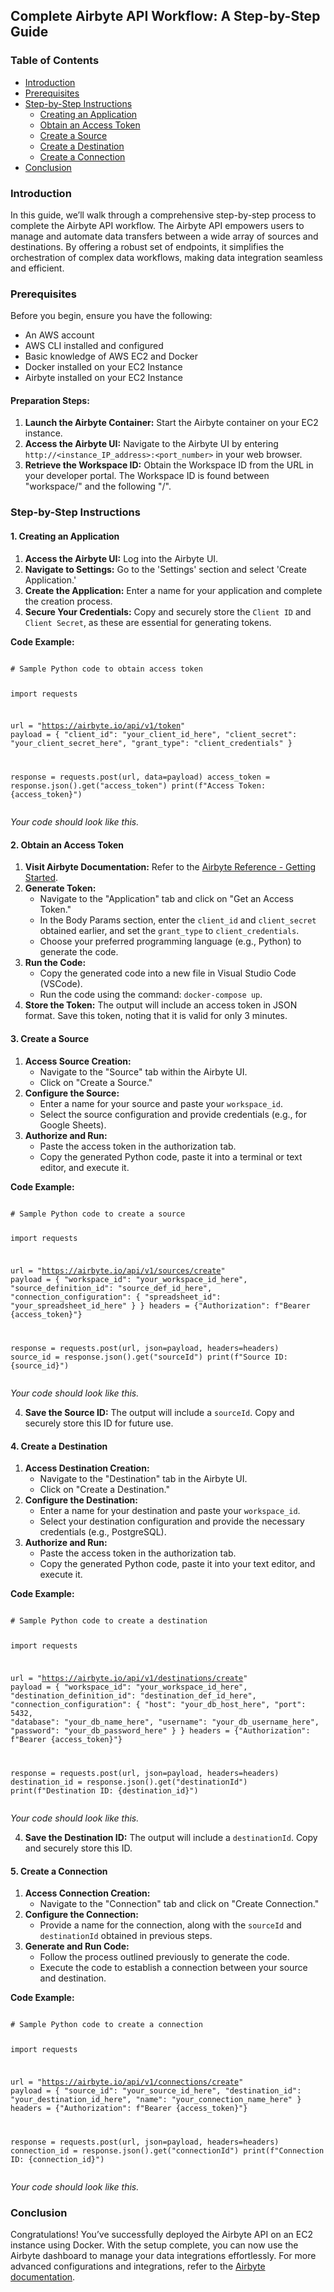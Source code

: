 <h2>Complete Airbyte API Workflow: A Step-by-Step Guide</h2>

<h3>Table of Contents</h3>
<ul>
    <li><a href="#introduction">Introduction</a></li>
    <li><a href="#prerequisites">Prerequisites</a></li>
    <li><a href="#step-by-step-instructions">Step-by-Step Instructions</a>
        <ul>
            <li><a href="#creating-an-application">Creating an Application</a></li>
            <li><a href="#obtain-an-access-token">Obtain an Access Token</a></li>
            <li><a href="#create-a-source">Create a Source</a></li>
            <li><a href="#create-a-destination">Create a Destination</a></li>
            <li><a href="#create-a-connection">Create a Connection</a></li>
        </ul>
    </li>
    <li><a href="#conclusion">Conclusion</a></li>
</ul>

<h3 id="introduction">Introduction</h3>
<p>In this guide, we’ll walk through a comprehensive step-by-step process to complete the Airbyte API workflow. The Airbyte API empowers users to manage and automate data transfers between a wide array of sources and destinations. By offering a robust set of endpoints, it simplifies the orchestration of complex data workflows, making data integration seamless and efficient.</p>

<h3 id="prerequisites">Prerequisites</h3>
<p>Before you begin, ensure you have the following:</p>
<ul>
    <li>An AWS account</li>
    <li>AWS CLI installed and configured</li>
    <li>Basic knowledge of AWS EC2 and Docker</li>
    <li>Docker installed on your EC2 Instance</li>
    <li>Airbyte installed on your EC2 Instance</li>
</ul>

<h4>Preparation Steps:</h4>
<ol>
    <li><strong>Launch the Airbyte Container:</strong> Start the Airbyte container on your EC2 instance.</li>
    <!-- Insert image: Screenshot of the terminal command launching the Airbyte container -->
    <li><strong>Access the Airbyte UI:</strong> Navigate to the Airbyte UI by entering <code>http://&lt;instance_IP_address&gt;:&lt;port_number&gt;</code> in your web browser.</li>
    <!-- Insert image: Screenshot of the Airbyte UI login page -->
    <li><strong>Retrieve the Workspace ID:</strong> Obtain the Workspace ID from the URL in your developer portal. The Workspace ID is found between "workspace/" and the following "/".</li>
    <!-- Insert image: Highlight the portion of the URL containing the Workspace ID -->
</ol>

<h3 id="step-by-step-instructions">Step-by-Step Instructions</h3>

<h4 id="creating-an-application">1. Creating an Application</h4>
<ol>
    <li><strong>Access the Airbyte UI:</strong> Log into the Airbyte UI.</li>
    <!-- Insert image: Screenshot of the Airbyte UI home page -->
    <li><strong>Navigate to Settings:</strong> Go to the 'Settings' section and select 'Create Application.'</li>
    <!-- Insert image: Screenshot of the 'Create Application' option within the Settings menu -->
    <li><strong>Create the Application:</strong> Enter a name for your application and complete the creation process.</li>
    <!-- Insert image: Screenshot showing the form fields for creating a new application -->
    <li><strong>Secure Your Credentials:</strong> Copy and securely store the <code>Client ID</code> and <code>Client Secret</code>, as these are essential for generating tokens.</li>
    <!-- Insert image: Screenshot showing the generated Client ID and Client Secret -->
</ol>

<p><strong>Code Example:</strong></p>
<pre><code class="python">
# Sample Python code to obtain access token

import requests

url = "https://airbyte.io/api/v1/token"
payload = {
    "client_id": "your_client_id_here",
    "client_secret": "your_client_secret_here",
    "grant_type": "client_credentials"
}

response = requests.post(url, data=payload)
access_token = response.json().get("access_token")
print(f"Access Token: {access_token}")
</code></pre>
<p><em>Your code should look like this.</em></p>

<h4 id="obtain-an-access-token">2. Obtain an Access Token</h4>
<ol>
    <li><strong>Visit Airbyte Documentation:</strong> Refer to the <a href="https://airbyte.com/reference/getting-started" target="_blank">Airbyte Reference - Getting Started</a>.</li>
    <!-- Insert image: Screenshot of the relevant section in the Airbyte documentation -->
    <li><strong>Generate Token:</strong>
        <ul>
            <li>Navigate to the "Application" tab and click on "Get an Access Token."</li>
            <li>In the Body Params section, enter the <code>client_id</code> and <code>client_secret</code> obtained earlier, and set the <code>grant_type</code> to <code>client_credentials</code>.</li>
            <li>Choose your preferred programming language (e.g., Python) to generate the code.</li>
        </ul>
    </li>
    <!-- Insert image: Screenshot showing the token generation interface -->
    <li><strong>Run the Code:</strong>
        <ul>
            <li>Copy the generated code into a new file in Visual Studio Code (VSCode).</li>
            <li>Run the code using the command: <code>docker-compose up</code>.</li>
        </ul>
    </li>
    <!-- Insert image: Screenshot showing the terminal output with the generated access token -->
    <li><strong>Store the Token:</strong> The output will include an access token in JSON format. Save this token, noting that it is valid for only 3 minutes.</li>
</ol>

<h4 id="create-a-source">3. Create a Source</h4>
<ol>
    <li><strong>Access Source Creation:</strong>
        <ul>
            <li>Navigate to the "Source" tab within the Airbyte UI.</li>
            <li>Click on "Create a Source."</li>
        </ul>
    </li>
    <!-- Insert image: Screenshot of the "Create a Source" tab -->
    <li><strong>Configure the Source:</strong>
        <ul>
            <li>Enter a name for your source and paste your <code>workspace_id</code>.</li>
            <li>Select the source configuration and provide credentials (e.g., for Google Sheets).</li>
        </ul>
    </li>
    <!-- Insert image: Screenshot showing the source configuration form -->
    <li><strong>Authorize and Run:</strong>
        <ul>
            <li>Paste the access token in the authorization tab.</li>
            <li>Copy the generated Python code, paste it into a terminal or text editor, and execute it.</li>
        </ul>
    </li>
    <!-- Insert image: Screenshot showing the Python code generation process -->
</ol>

<p><strong>Code Example:</strong></p>
<pre><code class="python">
# Sample Python code to create a source

import requests

url = "https://airbyte.io/api/v1/sources/create"
payload = {
    "workspace_id": "your_workspace_id_here",
    "source_definition_id": "source_def_id_here",
    "connection_configuration": {
        "spreadsheet_id": "your_spreadsheet_id_here"
    }
}
headers = {"Authorization": f"Bearer {access_token}"}

response = requests.post(url, json=payload, headers=headers)
source_id = response.json().get("sourceId")
print(f"Source ID: {source_id}")
</code></pre>
<p><em>Your code should look like this.</em></p>

<ol start="4">
    <li><strong>Save the Source ID:</strong> The output will include a <code>sourceId</code>. Copy and securely store this ID for future use.</li>
</ol>

<h4 id="create-a-destination">4. Create a Destination</h4>
<ol>
    <li><strong>Access Destination Creation:</strong>
        <ul>
            <li>Navigate to the "Destination" tab in the Airbyte UI.</li>
            <li>Click on "Create a Destination."</li>
        </ul>
    </li>
    <!-- Insert image: Screenshot of the "Create a Destination" tab -->
    <li><strong>Configure the Destination:</strong>
        <ul>
            <li>Enter a name for your destination and paste your <code>workspace_id</code>.</li>
            <li>Select your destination configuration and provide the necessary credentials (e.g., PostgreSQL).</li>
        </ul>
    </li>
    <!-- Insert image: Screenshot showing the destination configuration form -->
    <li><strong>Authorize and Run:</strong>
        <ul>
            <li>Paste the access token in the authorization tab.</li>
            <li>Copy the generated Python code, paste it into your text editor, and execute it.</li>
        </ul>
    </li>
</ol>

<p><strong>Code Example:</strong></p>
<pre><code class="python">
# Sample Python code to create a destination

import requests

url = "https://airbyte.io/api/v1/destinations/create"
payload = {
    "workspace_id": "your_workspace_id_here",
    "destination_definition_id": "destination_def_id_here",
    "connection_configuration": {
        "host": "your_db_host_here",
        "port": 5432,
        "database": "your_db_name_here",
        "username": "your_db_username_here",
        "password": "your_db_password_here"
    }
}
headers = {"Authorization": f"Bearer {access_token}"}

response = requests.post(url, json=payload, headers=headers)
destination_id = response.json().get("destinationId")
print(f"Destination ID: {destination_id}")
</code></pre>
<p><em>Your code should look like this.</em></p>

<ol start="4">
    <li><strong>Save the Destination ID:</strong> The output will include a <code>destinationId</code>. Copy and securely store this ID.</li>
</ol>

<h4 id="create-a-connection">5. Create a Connection</h4>
<ol>
    <li><strong>Access Connection Creation:</strong>
        <ul>
            <li>Navigate to the "Connection" tab and click on "Create Connection."</li>
        </ul>
    </li>
    <!-- Insert image: Screenshot of the "Create Connection" tab -->
    <li><strong>Configure the Connection:</strong>
        <ul>
            <li>Provide a name for the connection, along with the <code>sourceId</code> and <code>destinationId</code> obtained in previous steps.</li>
        </ul>
    </li>
    <!-- Insert image: Screenshot showing the connection configuration form -->
    <li><strong>Generate and Run Code:</strong>
        <ul>
            <li>Follow the process outlined previously to generate the code.</li>
            <li>Execute the code to establish a connection between your source and destination.</li>
        </ul>
    </li>
</ol>

<p><strong>Code Example:</strong></p>
<pre><code class="python">
# Sample Python code to create a connection

import requests

url = "https://airbyte.io/api/v1/connections/create"
payload = {
    "source_id": "your_source_id_here",
    "destination_id": "your_destination_id_here",
    "name": "your_connection_name_here"
}
headers = {"Authorization": f"Bearer {access_token}"}

response = requests.post(url, json=payload, headers=headers)
connection_id = response.json().get("connectionId")
print(f"Connection ID: {connection_id}")
</code></pre>
<p><em>Your code should look like this.</em></p>

<h3 id="conclusion">Conclusion</h3>
<p>Congratulations! You’ve successfully deployed the Airbyte API on an EC2 instance using Docker. With the setup complete, you can now use the Airbyte dashboard to manage your data integrations effortlessly. For more advanced configurations and integrations, refer to the <a href="https://airbyte.com/docs" target="_blank">Airbyte documentation</a>.</p>

